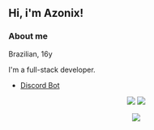 ## Hi, i'm Azonix!

### About me
Brazilian, 16y

I'm a full-stack developer.
- [Discord Bot](https://discord.com/api/oauth2/authorize?client_id=836046416572055553&permissions=8&scope=bot%20applications.commands)
 
 </p>
  <p align="center">
 <a href="https://instagram.com/9esley" target="_blank"><img src="https://img.shields.io/badge/-Instagram-%23E4405F?style=for-the-badge&logo=instagram&logoColor=white" target="_blank"></a>
 <a href="https://discord.gg/PEdUEfV46e" target="_blank"><img src="https://img.shields.io/badge/Discord-7289DA?style=for-the-badge&logo=discord&logoColor=white" target="_blank"></a> 
 </p>
 
 </p>
    <p align="center">
  <img src="https://discord.c99.nl/widget/theme-1/789217114056949841.png"/>
</p>
